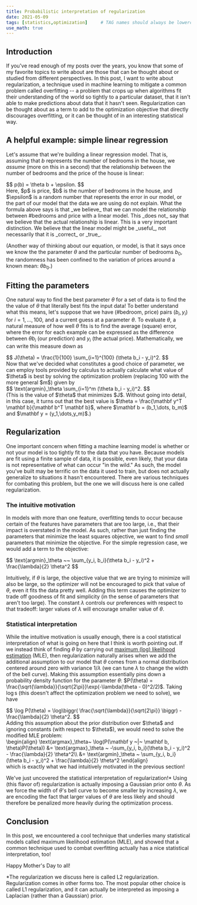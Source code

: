 ```yaml
---
title: Probabilistic interpretation of regularization
date: 2021-05-09
tags: [statistics,optimization]     # TAG names should always be lowercase
use_math: true
---
```


## Introduction
If you've read enough of my posts over the years, you know that some of my favorite
topics to write about are those that can be thought about or studied from
different perspectives. In this post, I want to write about regularization, a
technique used in machine learning to mitigate a common problem called overfitting
-- a problem that crops up when algorithms fit their understanding of the world
so tightly to a particular dataset, that it isn't able to make predictions about
data that it hasn't seen. Regularization can be thought about as a term to add
to the optimization objective that directly discourages overfitting, or it can be
thought of in an interesting statistical way.

## A helpful example: simple linear regression
Let's assume that we're building a linear regression model. That is, assuming that
$b$ represents the number of bedrooms in the house, we _assume_ (more on this in a second)
that the relationship between the number of bedrooms and the price of the house
is linear:
<div>
$$
  p(b) = \theta b + \epsilon.
$$
</div>
Here, $p$ is price, $b$ is the number of bedrooms in the house, and $\epsilon$
is a random number that represents the error in our model, or the part of our model that
the data we are using do not explain. What the formula above says is that _we believe_
that we can model the relationship between #bedrooms and price with a linear model.
This _does not_ say that we believe that the actual relationship is linear. This is a
very important distinction. We believe that the linear model might be _useful_, not
necessarily that it is _correct_ or _true_.

(Another way of thinking about our equation, or model, is that it says once we know
the the parameter $\theta$ and the particular number of bedrooms $b_0$, the randomness
has been confined to the variation of prices around a known mean: $\theta b_0$.)

## Fitting the parameters
One natural way to find the best parameter $\theta$ for a set of data is to find the
the value of $\theta$ that literally best fits the input data! To better understand what
this means, let's suppose that we have (#bedroom, price) pairs $(b_i, y_i)$ for $i=1,\dots,100$,
and a current guess at a parameter $\theta$. To evaluate $\theta$, a natural measure of how
well $\theta$ fits is to find the average (square) error, where the error for each example
can be expressed as the difference between $\theta b_i$ (our prediction) and $y_i$
(the actual price). Mathematically, we can write this measure down as
<div>
$$
  J(\theta) = \frac{1}{100} \sum_{i=1}^{100} (\theta b_i - y_i)^2.
$$
</div>
Now that we've decided what constitutes a good choice of parameter, we can employ
tools provided by calculus to actually calculate what value of $\theta$ is best
by solving the optimization problem (replacing 100 with the more general $m$) given by
<div>
$$
  \text{argmin}_\theta \sum_{i=1}^m (\theta b_i - y_i)^2.
$$
</div>
(This is the value of $\theta$ that minimizes $J$. Without going into detail,
in this case, it turns out that the best value is $\theta = \frac{\mathbf y^T \mathbf b}{\mathbf b^T \mathbf b}$,
where $\mathbf b = (b_1,\dots, b_m)$ and $\mathbf y = (y_1,\dots,y_m)$.)

## Regularization
One important concern when fitting a machine learning model is whether or not
your model is too tightly fit to the data that you have. Because models are fit using
a finite sample of data, it is possible, even likely, that your data is not representative
of what can occur "in the wild." As such, the model you've built may be terrific on the data
it used to train, but does not actually generalize to situations it hasn't encountered.
There are various techniques for combating this problem, but the one we will discuss
here is one called regularization.

### The intuitive motivation
In models with more than one feature, overfitting tends to occur because certain
of the features have parameters that are too large, i.e., that their impact is overstated
in the model. As such, rather than just finding the parameters that minimize the least
squares objective, we want to find _small_ parameters that minimize the objective.
For the simple regression case, we would add a term to the objective:
<div>
$$
\text{argmin}_\theta ~~ \sum_{y_i, b_i}(\theta b_i - y_i)^2 + \frac{\lambda}{2} \theta^2
$$
</div>

Intuitively, if $\theta$ is large, the objective value that we are trying to minimize
will also be large, so the optimizer will not be encouraged to pick that value of $\theta$,
even it fits the data pretty well. Adding this term causes the optimizer to trade off
goodness of fit and simplicity (in the sense of parameters that aren't too large).
The constant $\lambda$ controls our preferences with respect to that tradeoff: larger
values of $\lambda$ will encourage smaller value of $\theta$.

### Statistical interpretation
While the intuitive motivation is usually enough, there is a cool
statistical interpretation of what is going on here that I think is worth pointing out.
If we instead think of finding $\theta$ by carrying out [maximum (log) likelihood estimation](https://en.wikipedia.org/wiki/Maximum_likelihood_estimation) (MLE),
then regularization naturally arises when we add the additional assumption to our
model that $\theta$ comes from a normal distribution centered around zero with variance
$1/\lambda$ (we can tune $\lambda$ to change the width of the bell curve). Making this assumption
essentially pins down a probability density function for the parameter $\theta$:
$P(\theta) = \frac{\sqrt{\lambda}}{\sqrt{2\pi}}\exp(-\lambda(\theta - 0)^2/2)$.
Taking $\log$s (this doesn't affect the optimization problem we need to solve), we have
<div>
$$
  \log P(\theta) = \log\biggr( \frac{\sqrt{\lambda}}{\sqrt{2\pi}} \biggr) - \frac{\lambda}{2} \theta^2.
$$
</div>
Adding this assumption about the prior distribution over $\theta$ and ignoring
constants (with respect to $\theta$), we would need to solve the modified MLE problem:
<div>
\begin{align}
  \text{argmax}_\theta~ \log(P(\mathbf y ~|~ \mathbf b, \theta)P(\theta))
  &= \text{argmax}_\theta ~ -\sum_{y_i, b_i}(\theta b_i - y_i)^2 - \frac{\lambda}{2} \theta^2\\
  &= \text{argmin}_\theta ~ \sum_{y_i, b_i}(\theta b_i - y_i)^2 + \frac{\lambda}{2} \theta^2
\end{align}
</div>
which is exactly what we had intuitively motivated in the previous section!

We've just uncovered the statistical interpretation of regularization!* Using (this flavor
of) regularization is actually imposing a Gaussian prior onto $\theta$. As we force the
width of $\theta$'s bell curve to become smaller by increasing $\lambda$, we are encoding the
fact that larger values of $\theta$ are less likely and should therefore be penalized more
heavily during the optimization process.

## Conclusion
In this post, we encountered a cool technique that underlies many statistical models called maximum likelihood estimation (MLE), and showed that a common technique used to combat overfitting actually has a nice statistical interpretation, too!

Happy Mother's Day to all!

*The regularization we discuss here is called L2 regularization. Regularization comes in
other forms too. The most popular other choice is called L1 regularization, and it can
actually be interpreted as imposing a Laplacian (rather than a Gaussian) prior.
